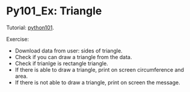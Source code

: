 # Py101_Ex: Triangle

Tutorial: [python101](https://python101.readthedocs.io/pl/latest/podstawy/przyklady/przyklad01.html#trojkat).

Exercise: 
* Download data from user: sides of triangle.
* Check if you can draw a triangle from the data.
* Check if trianlge is rectangle triangle.
* If there is able to draw a triangle, print on screen circumference and area.
* If there is not able to draw a triangle, print on screen the message. 
